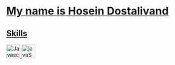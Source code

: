 <a class= "headding-Link" href="#may-name-is-hosein-dostalivand"><h1>My name is Hosein Dostalivand</h1>
<a class= "headding-Link" href="#Skills"><h2>Skills</h2>

<img src="https://raw.githubusercontent.com/danielcranney/readme-generator/main/public/icons/skills/javascript-colored.svg" width="36" height="36" alt="Javascript" style="max-width: 100%;">

<img scr="https://raw.githubusercontent.com/danielcranney/readme-generator/main/public/icons/skills/javascript-colored.svg" width="36" height="36" alt="javaScript" style="max-width: 100%;">
